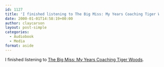 ```yaml
---
id: 1127
title: 'I finished listening to The Big Miss: My Years Coaching Tiger Woods'
date: 2000-01-01T14:58:19+00:00
author: claycarson
layout: post-simple
categories: 
  - Audiobook
  - Media
format: aside
---
```

I finished listening to [The Big Miss: My Years Coaching Tiger Woods](http://amazon.com/exec/obidos/ASIN/0307985989/claycarson0c-20).<!--more-->